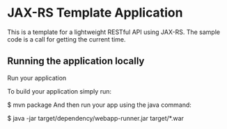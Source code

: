 # JAX-RS Template Application

This is a template for a lightweight RESTful API using JAX-RS. The sample code is a call for getting the current time.
    
## Running the application locally
Run your application

To build your application simply run:

$ mvn package
And then run your app using the java command:

$ java -jar target/dependency/webapp-runner.jar target/*.war

